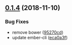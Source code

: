 ## [0.1.4](https://github.com/mike-north/ember-ci/compare/v0.1.3...v0.1.4) (2018-11-10)


### Bug Fixes

* remove bower ([95270cd](https://github.com/mike-north/ember-ci/commit/95270cd))
* update ember-cli ([eca0a3f](https://github.com/mike-north/ember-ci/commit/eca0a3f))
